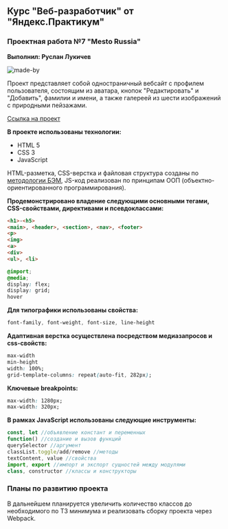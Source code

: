 ## Курс "Веб-разработчик" от "Яндекс.Практикум"
### Проектная работа №7 "Mesto Russia"
__Выполнил: Руслан Лукичев__

![made-by](https://img.shields.io/badge/made%20by-ruslan0003-blue)

Проект представляет собой одностраничный вебсайт c профилем пользователя, состоящим из аватара, кнопок "Редактировать" и "Добавить", фамилии и имени, а также галереей из шести изображений с природными пейзажами.

[Ссылка на проект](https://ruslan0003.github.io/mesto/)

__В проекте использованы технологии:__
* HTML 5
* CSS 3
* JavaScript

HTML-разметка, CSS-верстка и файловая структура созданы по [методологии БЭМ](https://ru.bem.info/methodology/ "Подробнее о методологии БЭМ"), JS-код реализован по принципам ООП (объектно-ориентированного программирования).

__Продемонстрировано владение следующими основными тегами, CSS-свойствами, директивами и псевдоклассами:__

```html
<h1>-<h5>
<main>, <header>, <section>, <nav>, <footer>
<p>
<img>
<a>
<div>
<ul>, <li>
```

```css
@import;
@media;
display: flex;
display: grid;
hover
```

__Для типографики использованы свойства:__
```css
font-family, font-weight, font-size, line-height
```

__Адаптивная верстка осуществлена посредством медиазапросов и css-свойств:__
```css
max-width
min-height
width: 100%;
grid-template-columns: repeat(auto-fit, 282px);
```

__Ключевые breakpoints:__
```css
max-width: 1280px;
max-width: 320px;
```

__В рамках JavaScript использованы следующие инструменты:__
```js
const, let //объявление констант и переменных
function() //создание и вызов функций
querySelector //аргумент
classList.toggle/add/remove //методы
textContent, value //свойства
import, export //импорт и экспорт сущностей между модулями
class, constructor //классы и конструкторы
```

### Планы по развитию проекта
В дальнейшем планируется увеличить количество классов до необходимого по ТЗ минимума и реализовать сборку проекта через Webpack.
